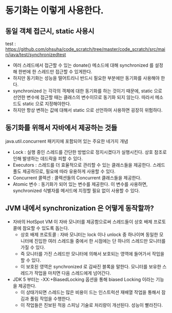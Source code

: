 # 동기화는 이렇게 사용한다.
## 동일 객체 접근시, static 사용시
test : https://github.com/ohsuha/code_scratch/tree/master/code_scratch/src/main/java/test/synchronizedtest<br>
- 여러 스레드에서 접근할 수 있는 donate() 메소드에 대해 synchronized 를 설정해 한번에 한 스레드만 접근할 수 있게한다.
- 하지만 동기화는 성능을 떨어트리니 반드시 필요한 부분에만 동기화를 사용해야 한다.
- synchronized 는 각각의 객체에 대한 동기화를 하는 것이기 때문에, static 으로 선언한 변수에 접근할 때는 클래스의 변수이므로 동기화 되지 않는다. 따라서 메소드도 static 으로 지정해야한다.
- 하지만 항상 변하는 값에 대해서 static 으로 선언하여 사용하면 굉장히 위험하다.


## 동기화를 위해서 자바에서 제공하는 것들
java.util.concurrent 패키지에 포함되어 있는 주요한 네가지 개념
- Lock : 실행 중인 스레드를 간단한 방법으로 정지시켰다가 실행시킨다. 상호 참조로 인해 발생하는 데드락을 피할 수 있다.
- Executors : 스레드를 더 효율적으로 관리할 수 있는 클래스들을 제공한다. 스레드 풀도 제공하므로, 필요에 따라 유용하게 사용할 수 있다.
- Concurrent 콜렉션 : 콜렉션들의 Concurrent 클래스들을 제공한다.
- Atomic 변수 : 동기화가 되어 있는 변수를 제공한다. 이 변수를 사용하면, synchronized 식별자를 메서드에 지정할 필요 없이 사용할 수 있다.

## JVM 내에서 synchronization 은 어떻게 동작할까?
- 자바의 HotSpot VM 이 자바 모니터를 제공함으로써 스레드들이 상호 배제 프로토콜에 참요할 수 있도록 돕는다.
  - 상호 배제 프로토콜 : 자바 모니터는 lock 이나 unlock 중 하나이며 동일한 모니터에 진입한 여러 스레드들 중에서 한 시점에는 단 하나의 스레드만 모니터를 가질 수 있다.
  - 즉 모니터를 가진 스레드만 모니터에 의해서 보호되는 영역에 들어가서 작업을 할 수 있다.
  - 이 보호된 영역은 synchronized 로 감싸진 블록을 말한다. 모니터를 보유한 스레드가 작업을 마치면 다음 스레드에게 넘어간다.
- JDK 5 부터는 -XX:+BiasedLocking 옵션을 통해 biased Locking 이라는 기능을 제공한다.
  - 이 상태가되면 스레드는 많은 비용이 드는 인스트럭션 재배열 작업을 통해서 잠김과 풀림 작업을 수행한다.
  - 이 작업들은 진보된 적응 스피닝 기술로 처리량이 개선된다. 성능이 빨라진다.